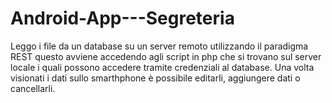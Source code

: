 # Android-App---Segreteria
Leggo i file da un database su un server remoto utilizzando il paradigma REST
questo avviene accedendo agli script in php che si trovano sul server locale 
i quali possono accedere tramite credenziali al database.
Una volta visionati i dati sullo smarthphone è possibile editarli, aggiungere dati o cancellarli.
